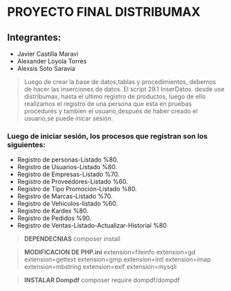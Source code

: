 # **PROYECTO FINAL DISTRIBUMAX**

## Integrantes:

- Javier Castilla Maravi
- Alexander Loyola Torres
- Alexsis Soto Saravia


> Luego de crear la base de datos,tablas y procedimientos, debemos de hacer las inserciones de datos.
>El script 29.1 InserDatos.
>desde use distribumax, hasta el ultimo registro de productos, luego de ello realizamos el registro de una persona que esta en pruebas procedures y tambien el usuario,después de haber creado el usuario,se puede inicar sesión. 

### Luego de iniciar sesión, los procesos que registran son los siguientes:
- Registro de personas-Listado %80.
- Registro de Usuarios-Listado %80. 
- Registro de Empresas-Listado %70.
- Registro de Proveedores-Listado %60.
- Registro de Tipo Promoción-Listado %80.
- Registro de Marcas-Listado %70.
- Registro de Vehiculos-listado %60.
- Registro de Kardex %80.
- Registro de Pedidos %90.
- Registro de Ventas-Listado-Actualizar-Historial %80


> **DEPENDECNIAS**
> composer install


> **MODIFICACION DE PHP.ini**
> extension=fileinfo
> extension=gd
> extension=gettext
> extension=gmp
> extension=intl
> extension=imap
> extension=mbstring
> extension=exif
> extension=mysqli


> **INSTALAR Dompdf**
> composer require dompdf/dompdf
